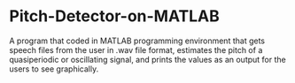 # Pitch-Detector-on-MATLAB
A program that coded in MATLAB programming environment that gets speech files from the user in .wav file format, estimates the pitch of a quasiperiodic or oscillating signal, and prints the values as an output for the users to see graphically.
